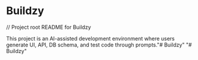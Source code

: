 # Buildzy

// Project root README for Buildzy

This project is an AI-assisted development environment where users generate UI, API, DB schema, and test code through prompts."# Buildzy" 
"# Buildzy" 
